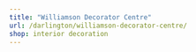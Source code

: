 ```yaml
---
title: "Williamson Decorator Centre"
url: /darlington/williamson-decorator-centre/
shop: interior decoration
---
```

